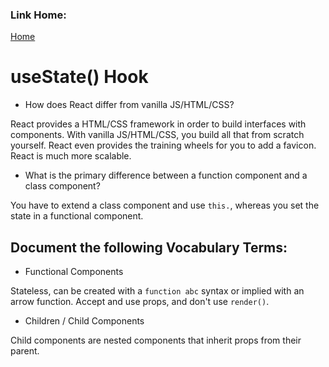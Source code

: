 ### Link Home:
[Home](README.md)

# useState() Hook
    

- How does React differ from vanilla JS/HTML/CSS?

React provides a HTML/CSS framework in order to build interfaces with components. With vanilla JS/HTML/CSS, you build all that from scratch yourself. React even provides the training wheels for you to add a favicon. React is much more scalable.

- What is the primary difference between a function component and a class component?

You have to extend a class component and use `this.`, whereas you set the state in a functional component.

## Document the following Vocabulary Terms:

- Functional Components

Stateless, can be created with a `function abc` syntax or implied with an arrow function. Accept and use props, and don't use `render()`. 

- Children / Child Components

Child components are nested components that inherit props from their parent. 
